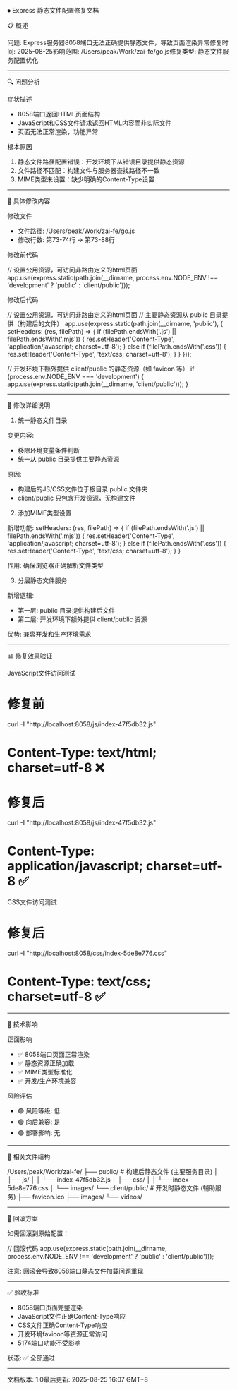 ⏺ Express 静态文件配置修复文档

  📋 概述

  问题: Express服务器8058端口无法正确提供静态文件，导致页面渲染异常修复时间: 2025-08-25影响范围: /Users/peak/Work/zai-fe/go.js修复类型:
  静态文件服务配置优化

---
  🔍 问题分析

  症状描述

  - 8058端口返回HTML页面结构
  - JavaScript和CSS文件请求返回HTML内容而非实际文件
  - 页面无法正常渲染，功能异常

  根本原因

  1. 静态文件路径配置错误：开发环境下从错误目录提供静态资源
  2. 文件路径不匹配：构建文件与服务器查找路径不一致
  3. MIME类型未设置：缺少明确的Content-Type设置

---
  📝 具体修改内容

  修改文件

  - 文件路径: /Users/peak/Work/zai-fe/go.js
  - 修改行数: 第73-74行 → 第73-88行

  修改前代码

  // 设置公用资源，可访问非路由定义的html页面
  app.use(express.static(path.join(__dirname, process.env.NODE_ENV !== 'development' ? 'public' : 'client/public')));

  修改后代码

  // 设置公用资源，可访问非路由定义的html页面
  // 主要静态资源从 public 目录提供（构建后的文件）
  app.use(express.static(path.join(__dirname, 'public'), {
    setHeaders: (res, filePath) => {
      if (filePath.endsWith('.js') || filePath.endsWith('.mjs')) {
        res.setHeader('Content-Type', 'application/javascript; charset=utf-8');
      } else if (filePath.endsWith('.css')) {
        res.setHeader('Content-Type', 'text/css; charset=utf-8');
      }
    }
  }));

  // 开发环境下额外提供 client/public 的静态资源（如 favicon 等）
  if (process.env.NODE_ENV === 'development') {
    app.use(express.static(path.join(__dirname, 'client/public')));
  }

---
  🔧 修改详细说明

  1. 统一静态文件目录

  变更内容:
  - 移除环境变量条件判断
  - 统一从 public 目录提供主要静态资源

  原因:
  - 构建后的JS/CSS文件位于根目录 public 文件夹
  - client/public 只包含开发资源，无构建文件

  2. 添加MIME类型设置

  新增功能:
  setHeaders: (res, filePath) => {
    if (filePath.endsWith('.js') || filePath.endsWith('.mjs')) {
      res.setHeader('Content-Type', 'application/javascript; charset=utf-8');
    } else if (filePath.endsWith('.css')) {
      res.setHeader('Content-Type', 'text/css; charset=utf-8');
    }
  }

  作用: 确保浏览器正确解析文件类型

  3. 分层静态文件服务

  新增逻辑:
  - 第一层: public 目录提供构建后文件
  - 第二层: 开发环境下额外提供 client/public 资源

  优势: 兼容开发和生产环境需求

---
  📊 修复效果验证

  JavaScript文件访问测试

  # 修复前
  curl -I "http://localhost:8058/js/index-47f5db32.js"
  # Content-Type: text/html; charset=utf-8 ❌

  # 修复后
  curl -I "http://localhost:8058/js/index-47f5db32.js"
  # Content-Type: application/javascript; charset=utf-8 ✅

  CSS文件访问测试

  # 修复后
  curl -I "http://localhost:8058/css/index-5de8e776.css"
  # Content-Type: text/css; charset=utf-8 ✅

---
  🎯 技术影响

  正面影响

  - ✅ 8058端口页面正常渲染
  - ✅ 静态资源正确加载
  - ✅ MIME类型标准化
  - ✅ 开发/生产环境兼容

  风险评估

  - 🟢 风险等级: 低
  - 🟢 向后兼容: 是
  - 🟢 部署影响: 无

---
  📁 相关文件结构

  /Users/peak/Work/zai-fe/
  ├── public/                 # 构建后静态文件 (主要服务目录)
  │   ├── js/
  │   │   └── index-47f5db32.js
  │   ├── css/
  │   │   └── index-5de8e776.css
  │   └── images/
  └── client/public/          # 开发时静态文件 (辅助服务)
      ├── favicon.ico
      ├── images/
      └── videos/

---
  🔄 回滚方案

  如需回滚到原始配置：

  // 回滚代码
  app.use(express.static(path.join(__dirname, process.env.NODE_ENV !== 'development' ? 'public' : 'client/public')));

  注意: 回滚会导致8058端口静态文件加载问题重现

---
  ✅ 验收标准

  - 8058端口页面完整渲染
  - JavaScript文件正确Content-Type响应
  - CSS文件正确Content-Type响应
  - 开发环境favicon等资源正常访问
  - 5174端口功能不受影响

  状态: ✅ 全部通过

---
  文档版本: 1.0最后更新: 2025-08-25 16:07 GMT+8
